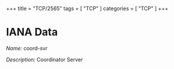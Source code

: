 +++
title = "TCP/2565"
tags = [ "TCP" ]
categories = [ "TCP" ]
+++

# IANA Data

_Name:_ coord-svr

_Description:_ Coordinator Server

